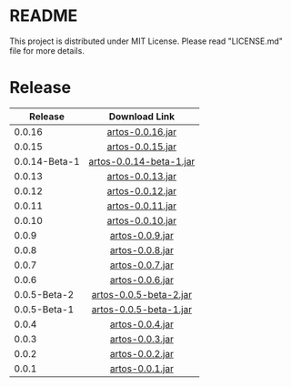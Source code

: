 # README #

This project is distributed under MIT License. Please read "LICENSE.md" file for more details.

# Release

| Release     |Download Link  							                                                                |
|-------------|:-------------------------------------------------------------------------------------------:|
| 0.0.16      |[artos-0.0.16.jar](https://repo1.maven.org/maven2/com/theartos/artos/0.0.16/artos-0.0.16.jar) |
| 0.0.15      |[artos-0.0.15.jar](https://repo1.maven.org/maven2/com/theartos/artos/0.0.15/artos-0.0.15.jar) |
| 0.0.14-Beta-1|[artos-0.0.14-beta-1.jar](https://repo1.maven.org/maven2/com/theartos/artos/0.0.14-beta-1/artos-0.0.14-beta-1.jar) |
| 0.0.13      |[artos-0.0.13.jar](https://repo1.maven.org/maven2/com/theartos/artos/0.0.13/artos-0.0.13.jar) |
| 0.0.12      |[artos-0.0.12.jar](https://repo1.maven.org/maven2/com/theartos/artos/0.0.12/artos-0.0.12.jar) |
| 0.0.11      |[artos-0.0.11.jar](https://repo1.maven.org/maven2/com/theartos/artos/0.0.11/artos-0.0.11.jar) |
| 0.0.10      |[artos-0.0.10.jar](https://repo1.maven.org/maven2/com/theartos/artos/0.0.10/artos-0.0.10.jar) |
| 0.0.9       |[artos-0.0.9.jar](https://repo1.maven.org/maven2/com/theartos/artos/0.0.9/artos-0.0.9.jar) |
| 0.0.8       |[artos-0.0.8.jar](https://repo1.maven.org/maven2/com/theartos/artos/0.0.8/artos-0.0.8.jar) |
| 0.0.7       |[artos-0.0.7.jar](https://repo1.maven.org/maven2/com/theartos/artos/0.0.7/artos-0.0.7.jar) |
| 0.0.6       |[artos-0.0.6.jar](https://repo1.maven.org/maven2/com/theartos/artos/0.0.6/artos-0.0.6.jar) |
| 0.0.5-Beta-2|[artos-0.0.5-beta-2.jar](https://repo1.maven.org/maven2/com/theartos/artos/0.0.5-beta-2/artos-0.0.5-beta-2.jar) |
| 0.0.5-Beta-1|[artos-0.0.5-beta-1.jar](https://repo1.maven.org/maven2/com/theartos/artos/0.0.5-beta-1/artos-0.0.5-beta-1.jar) |
| 0.0.4       |[artos-0.0.4.jar](https://repo1.maven.org/maven2/com/theartos/artos/0.0.4/artos-0.0.4.jar) 	|
| 0.0.3       |[artos-0.0.3.jar](https://repo1.maven.org/maven2/com/theartos/artos/0.0.3/artos-0.0.3.jar) 	|
| 0.0.2       |[artos-0.0.2.jar](https://repo1.maven.org/maven2/com/theartos/artos/0.0.2/artos-0.0.2.jar) 	|
| 0.0.1	      |[artos-0.0.1.jar](https://repo1.maven.org/maven2/com/theartos/artos/0.0.1/artos-0.0.1.jar)		|
